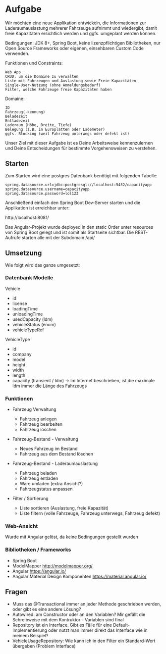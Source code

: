 # Aufgabe

Wir möchten eine neue Applikation entwickeln, die Informationen zur Laderaumauslastung mehrerer Fahrzeuge aufnimmt und wiedergibt, damit freie Kapazitäten ersichtlich werden und ggfs. umgeplant werden können.

Bedingungen: JDK 8+, Spring Boot, keine lizenzpflichtigen Bibliotheken, nur Open Source Frameworks oder eigenen, einsehbaren Custom Code verwenden.

Funktionen und Constraints:

    Web App
    CRUD, um die Domaine zu verwalten
    Liste mit Fahrzeugen und Auslastung sowie Freie Kapazitäten
    Single-User-Nutzung (ohne Anmeldungsbedarf)
    Filter, welche Fahrzeuge freie Kapazitäten haben

Domaine:

    ID
    Fahrzeug(-kennung)
    Beladezeit
    Entladezeit
    Laderaum (Höhe, Breite, Tiefe)
    Belegung (z.B. in Europlatten oder Lademeter)
    ggfs. Blocking (weil Fahrzeug unterwegs oder defekt ist)

Unser Ziel mit dieser Aufgabe ist es Deine Arbeitsweise kennenzulernen und Deine Entscheidungen für bestimmte Vorgehensweisen zu verstehen.

## Starten
Zum Starten wird eine postgres Datenbank benötigt mit folgenden Tabelle:
```
spring.datasource.url=jdbc:postgresql://localhost:5432/capacityapp
spring.datasource.username=capacityapp
spring.datasource.password=lol123
```

Anschließend einfach den Spring Boot Dev-Server starten und die Applikation ist erreichbar unter:

http://localhost:8081/

Das Angular-Projekt wurde deployed in den static Order unter resources von Spring Boot gelegt und ist somit als Startseite sichtbar.
Die REST-Aufrufe starten alle mit der Subdomain /api/


## Umsetzung
Wie folgt wird das ganze umgesetzt:

### Datenbank Modelle

Vehicle
* id
* license
* loadingTime
* unloadingTime
* usedCapacity (ldm)
* vehicleStatus (enum)
* vehicleTypeRef

VehicleType
* id
* company
* model
* height
* width
* length
* capacity (transient / ldm)
  -> Im Internet beschrieben, ist die maximale ldm immer die Länge des Fahrzeugs


### Funktionen
* Fahrzeug Verwaltung 
  * Fahrzeug anlegen
  * Fahrzeug bearbeiten
  * Fahrzeug löschen
  
* Fahrzeug-Bestand - Verwaltung
  * Neues Fahrzeug im Bestand
  * Fahrzeug aus dem Bestand löschen

* Fahrzeug-Bestand - Laderaumauslastung
  * Fahrzeug beladen
  * Fahrzeug entladen
  * Ware umladen (extra Ansicht?)
  * Fahrzeugstatus anpassen
  
* Filter / Sortierung
  * Liste sortieren (Auslastung, freie Kapazität)
  * Liste filtern (volle Fahrzeuge, Fahrzeug unterwegs, Fahrzeug defekt)


### Web-Ansicht
Wurde mit Angular gelöst, da keine Bedingungen gestellt wurden


### Bibliotheken / Frameworks
- Spring Boot
- ModelMapper http://modelmapper.org/
- Angular https://angular.io/
- Angular Material Design Komponenten https://material.angular.io/

## Fragen
* Muss das @Transactional immer an jeder Methode geschrieben werden, oder gibt es eine andere Lösung?
* Autowired: am Constructor oder an den Variablen? Mir gefällt die Schreibweise mit dem Kontruktor - Variablen sind final
* Repository ist ein Interface. Gibt es Fälle für eine Default-Implementierung oder nutzt man immer direkt das Interface wie in meinem Beispiel?
* VehicleUsageRepository: Wie kann ich in den Filter ein Standard-Wert übergeben (Problem Interface)
